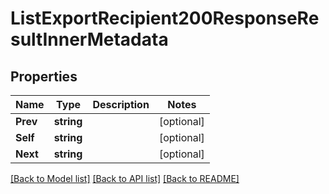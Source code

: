 # ListExportRecipient200ResponseResultInnerMetadata

## Properties

Name | Type | Description | Notes
------------ | ------------- | ------------- | -------------
**Prev** | **string** |  |[optional] 
**Self** | **string** |  |[optional] 
**Next** | **string** |  |[optional] 

[[Back to Model list]](../README.md#documentation-for-models) [[Back to API list]](../README.md#documentation-for-api-endpoints) [[Back to README]](../README.md)


